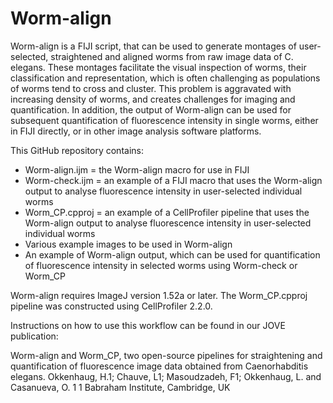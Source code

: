 # Worm-align
Worm-align is a FIJI script, that can be used to generate montages of user-selected, straightened and aligned worms from raw image data of C. elegans. These montages facilitate the visual inspection of worms, their classification and representation, which is often challenging as populations of worms tend to cross and cluster. This problem is aggravated with increasing density of worms, and creates challenges for imaging and quantification. In addition, the output of Worm-align can be used for subsequent quantification of fluorescence intensity in single worms, either in FIJI directly, or in other image analysis software platforms. 

This GitHub repository contains:
* Worm-align.ijm = the Worm-align macro for use in FIJI
* Worm-check.ijm = an example of a FIJI macro that uses the Worm-align output to analyse fluorescence intensity in user-selected individual worms
* Worm_CP.cpproj = an example of a CellProfiler pipeline that uses the Worm-align output to analyse fluorescence intensity in user-selected individual worms
* Various example images to be used in Worm-align
* An example of Worm-align output, which can be used for quantification of fluorescence intensity in selected worms using Worm-check or Worm_CP

Worm-align requires ImageJ version 1.52a or later.
The Worm_CP.cpproj pipeline was constructed using CellProfiler 2.2.0.


Instructions on how to use this workflow can be found in our JOVE publication:

Worm-align and Worm_CP, two open-source pipelines for straightening and quantification of fluorescence image data obtained from Caenorhabditis elegans.
Okkenhaug, H.1; Chauve, L1; Masoudzadeh, F1; Okkenhaug, L. and Casanueva, O. 1
1 Babraham Institute, Cambridge, UK
